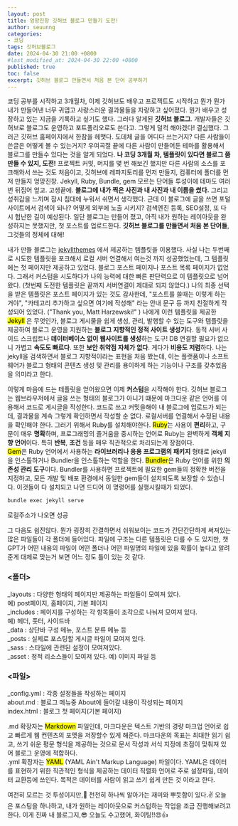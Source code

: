 ```yaml
---
layout: post
title: 엉망진창 깃허브 블로그 만들기 도전!
author: seuunng 
categories: 
- 코딩
tags: 깃허브블로그
date: 2024-04-30 21:00 +0800
#last_modified_at: 2024-04-30 22:00 +0800
published: true
toc: false
excerpt: 깃허브 블로그 만들면서 처음 본 단어 공부하기
---
```

<!--
파란글씨 <span style="color: blue;"></span>
굵은글씨 ** **
큰글씨 <span class="big-text"></span>
들여쓰기 <span class="indent-text"></span>
형광펜 <mark></mark>
제목 #~#######
인용구 >  -->

코딩 공부를 시작하고 3개월차, 이제 깃허브도 배우고 프로젝트도 시작하고 뭔가 뭔가 내가 만들어낸 너무 귀엽고 사랑스러운 결과물들을 자랑하고 싶어졌다. 뭔가 배우고 성장하고 있는 지금을 기록하고 싶기도 했다. 그러다 알게된 **깃허브 블로그**. 개발자들은 깃허브로 블로그도 운영하고 포트폴리오로도 쓴다고. 그렇게 덜컥 해야겠다! 결심했다. 그러곤 깃허브 홈페이지에서 한참을 헤맷다. 도데체 글을 어디다 쓰는거지? 다른 사람들이 쓴글은 어떻게 볼 수 있는거지? 우여곡절 끝에 다른 사람이 만들어둔 테마를 활용해서 블로그를 만들수 있다는 것을 알게 되었다. **나 코딩 3개월 차, 템플릿이 있다면 블로그 쯤 만들 수 있지, 도전!** 프로젝트 커밋, 머지를 몇 번 해보긴 했지만 다른 사람의 소스를 포크해와서 쓰는 것도 처음이고, 깃허브에 레파지토리를 먼저 만들지, 컴퓨터에 폴더를 먼저 만들지 엉망진창. Jekyll, Ruby, Bundle, gem 모르는 단어들 투성이에 테마도 여러번 뒤집어 엎고. 고생끝에. **블로그에 내가 찍은 사진과 내 사진과 내 이름을 썼다.** 그리고 성취감을 느끼며 잠시 침대에 누워서 쉬면서 생각했다. 근데 이 블로그에 글을 쓰면 포털 사이트에서 검색이 되나? 어떻게 외부에 노출 시키지? 검색엔진 등록, SEO설정, 또 다시 험난한 길이 예상된다. 일단 블로그는 만들어 졌고, 아직 내가 원하는 레이아웃을 완성하지는 못했지만, 첫 포스트를 업로드한다. **깃허브 블로그를 만들면서 처음 본 단어들**, 그것들의 정체에 대해!<br>

내가 만들 블로그는 [jekyllthemes](http://jekyllthemes.org/) 에서 제공하는 템플릿을 이용했다. 사실 나는 두번째로 시도한 템플릿을 포크해서 로컬 서버 연결해서 여는것 까지 성공했었는데, 그 템플릿에는 첫 페이지만 제공하고 있었다. 블로그 포스트 페이지나 포스트 목록 페이지가 없었다. 그래서 커스텀을 시도하다가 나의 능력에 대한 빠른 판단력으로 이 템플릿으로 넘어왔다. (첫번째 도전한 템플릿은 끝까지 서버연결이 제대로 되지 않았다.) 나의 최종 선택을 받은 템플릿은 포스트 페이지가 있는 것도 감사한데, "포스트를 쓸때는 이렇게 하는거야", "카테고리 추가하고 싶으면 여기에 작성해" 라는 안내 문구 등 까지 친절하게 작성되어 있었다. ("Thank you, Matt Harzewski!" )  나에게 이런 템플릿을 제공한 <mark>Jekyll</mark> 은 무엇인가, 블로그 게시물을 쉽게 생성, 관리, 발행할 수 있는 도구와 템플릿을 제공하여 블로그 운영을 지원하는 **블로그 지향적인 정적 사이트 생성기**다. 동적 서버 사이드 스크립트나 **데이터베이스 없이 웹사이트를 생성**하는 도구! DB 연결할 필요가 없으니 가볍고 **속도도 빠르다**. 또한 **보안 취약점 자체가 없다**. 게다가 **비용도 저렴**하다. 나는 jekyll을 검색하면서 블로그 지향적이라는 표현을 처음 봤는데, 이는 플랫폼이나 소프트웨어가 블로그 형태의 콘텐츠 생성 및 관리를 용이하게 하는 기능이나 구조를 갖추었음을 의미라고 한다.<br>

이렇게 마음에 드는 테플릿을 얻어왔으면 이제 **커스텀**을 시작해야 한다. 깃허브 블로그는 웹브라우저에서 글을 쓰는 형태의 블로그가 아니기 떄문에 마크다운 같은 언어를 이용해서 코드로 게시글을 작성한다. 코드로 쓰고 커밋을해야 내 블로그에 업로드가 되는데, 결과물을 계속 그렇게 확인하면서 작성할 순 없다. 로컬서버를 연결해서 수정된 내용을 확인해야 한다. 그러기 위해서 Ruby를 설치해야한다. <mark>Ruby</mark>는 사용이 **편리**하고, 구문이 매우 **명확**하며, 프로그래밍의 즐거움을 중시하는 언어로 Ruby는 완벽하게 **객체 지향 언어**이다. 특히 **반복**, **조건** 등을 매우 직관적으로 처리되는게 장점이다. <br>
<mark>Gem</mark>은 Ruby 언어에서 사용하는 **라이브러리나 응용 프로그램의 패키지** 형태로 jekyll을 인스톨하거나 Bundler을 인스톨하는 역할을 한다. <mark>Bundler</mark>은 Ruby 언어를 위한 **의존성 관리 도구**이다. Bundler를 사용하면 프로젝트에 필요한 gem들의 정확한 버전을 지정하고, 모든 개발 및 배포 환경에서 동일한 gem들이 설치되도록 보장할 수 있습니다. 이것들이 다 설치되고 나면 드디어 이 명령어를 실행시킬때가 되었다.<br>

```bash
bundle exec jekyll serve
```

로컬주소가 나오면 성공 <br>

그 다음도 쉽진않다. 뭔가 굉장히 간결하면서 쉬워보이는 코드가 간단간단하게 써져있는 많은 파일들이 각 폴더에 들어있다. 파일에 구조는 다른 템플릿은 다를 수 도 있지만, 챗GPT가 어떤 내용의 파일이 어떤 폴더나 어떤 파일명의 파일에 있을 확률이 높다고 알려준게 대체로 맞는거 보면 어느 정도 틀이 있는 것 같다.<br>

### <폴더>
_layouts    : 다양한 형태의 페이지만 제공하는 파일들이 모여져 있다.  <br>
<span class="indent-text">예) post페이지, 홈페이지, 기본 페이지</span> <br>
_includes   : 페이지를 구성하는 각 항목들이 조각으로 나눠져 모여져 있다.  <br>
<span class="indent-text">예) 헤더, 풋터, 사이드바</span> <br>
_data   : 상단바 구성 메뉴, 포스트 분류 메뉴 등 <br>
_posts : 실제로 포스팅할 게시글 파일이 모여져 있다. <br>
_sass : 스타일에 관련된 설정이 모여져있다. <br>
_asset : 정적 리소스들이 모여져 있다. 예) 이미지 파일 등 <br>
### <파일>
_config.yml : 각종 설정들을 작성하는 페이지<br>
about.md    : 블로그 메뉴중 About에 들어갈 내용이 작성되는 페이지<br>
index.html  : 블로그 첫 페이지(기본 페이지)<br>

.md 확장자는 <mark>Markdown</mark> 파일인데, 마크다운은 텍스트 기반의 경량 마크업 언어로 쉽고 빠르게 웹 컨텐츠의 포맷을 저장할수 있게 해준다. 마크다운의 목표는 최대한 읽기 쉽고, 쓰기 쉬운 평문 형식을 제공하는 것으로 문서 작성과 서식 지정에 초점이 맞춰져 있어 블로그 운영에 적합하다.<br>
.yml 확장자는 <mark>YAML</mark> (YAML Ain't Markup Language) 파일이다. YAML은 데이터를 표현하기 위한 직관적인 형식을 제공하는 데이터 직렬화 언어로 주로 설정파일, 데이터 교환등에 쓰인다. 목적은 데이터를 사람이 읽고 쓰기 쉽게 만든 것 이라고 한다.<br>

여전히 모르는 것 투성이지만,🤣 천천히 하나씩 알아가는 재미와 뿌듯함이 있다.✌️ 오늘은 포스팅을 하나하고, 내가 원하는 레이아웃으로 커스텀하는 작업을 조금 진행해보려고 한다. 이게 진짜 내 블로그지,😎  오늘도 수고했어, 화이팅!!😍👍 <br>
